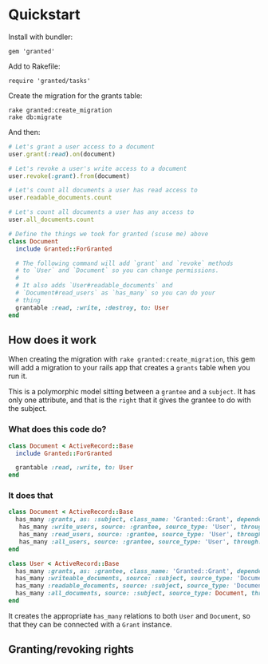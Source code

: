 # Quickstart

Install with bundler:

    gem 'granted'

Add to Rakefile:

    require 'granted/tasks'

Create the migration for the grants table:

    rake granted:create_migration
    rake db:migrate

And then:

```ruby
# Let's grant a user access to a document
user.grant(:read).on(document)

# Let's revoke a user's write access to a document
user.revoke(:grant).from(document)

# Let's count all documents a user has read access to
user.readable_documents.count

# Let's count all documents a user has any access to
user.all_documents.count

# Define the things we took for granted (scuse me) above
class Document
  include Granted::ForGranted

  # The following command will add `grant` and `revoke` methods
  # to `User` and `Document` so you can change permissions.
  # 
  # It also adds `User#readable_documents` and 
  # `Document#read_users` as `has_many` so you can do your 
  # thing
  grantable :read, :write, :destroy, to: User
end
```

## How does it work

When creating the migration with `rake granted:create_migration`,
this gem will add a migration to your rails app that creates a
`grants` table when you run it.

This is a polymorphic model sitting between a `grantee` and a
`subject`. It has only one attribute, and that is the `right` that
it gives the grantee to do with the subject.

### What does this code do?

```ruby
class Document < ActiveRecord::Base
  include Granted::ForGranted

  grantable :read, :write, to: User
end
```

### It does that

```ruby
class Document < ActiveRecord::Base
  has_many :grants, as: :subject, class_name: 'Granted::Grant', dependent: :destroy
   has_many :write_users, source: :grantee, source_type: 'User', through: :grants, conditions: {'grants.right' => :write}
   has_many :read_users, source: :grantee, source_type: 'User', through: :grants, conditions: {'grants.right' => :read}
   has_many :all_users, source: :grantee, source_type: 'User', through: :grants, uniq: true
end

class User < ActiveRecord::Base
  has_many :grants, as: :grantee, class_name: 'Granted::Grant', dependent: :destroy
  has_many :writeable_documents, source: :subject, source_type: 'Document', through: :grants, conditions: {'grants.right' => :write}
  has_many :readable_documents, source: :subject, source_type: 'Document', through: :grants, conditions: {'grants.right' => :read}
  has_many :all_documents, source: :subject, source_type: Document, through: :grants, uniq: true
end
```

It creates the appropriate `has_many` relations to both `User` and
`Document`, so that they can be connected with a `Grant` instance.


## Granting/revoking rights



